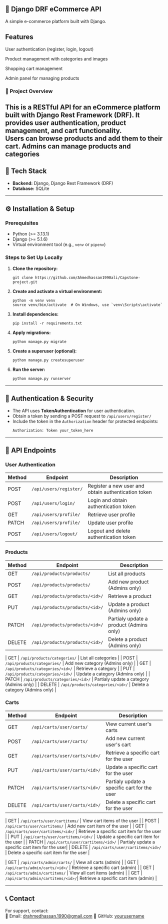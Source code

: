 ## 🛒 Django DRF eCommerce API

A simple e-commerce platform built with Django.

## Features
User authentication (register, login, logout)

Product management with categories and images

Shopping cart management

Admin panel for managing products


### 📌 Project Overview  
This is a RESTful API for an eCommerce platform built with Django Rest Framework (DRF).
 It provides user authentication, product management, and cart functionality.  
 Users can browse products and add them to their cart.
 Admins can manage products and categories
---

## 🚀 Tech Stack  
- **Backend:** Django, Django Rest Framework (DRF)  
- **Database:** SQLite  

---------------------------------------------------------------------------------

## ⚙️ Installation & Setup  

### Prerequisites  
- Python (>= 3.13.1)  
- Django (>= 5.1.6)  
- Virtual environment tool (e.g., `venv` or `pipenv`)  

### Steps to Set Up Locally  

1. **Clone the repository:**  
   ```
   git clone https://github.com/Ahmedhassan1990ali/Capstone-project.git
   ```

2. **Create and activate a virtual environment:**  
   ```
   python -m venv venv  
   source venv/bin/activate  # On Windows, use `venv\Scripts\activate`
   ```

3. **Install dependencies:**  
   ```
   pip install -r requirements.txt
   ```

4. **Apply migrations:**  
   ```
   python manage.py migrate
   ```

5. **Create a superuser (optional):**  
   ```
   python manage.py createsuperuser
   ```

6. **Run the server:**  
   ```
   python manage.py runserver
   ```

---------------------------------------------------------------------------------

## 🔐 Authentication & Security  

- The API uses **TokenAuthentication** for user authentication.  
- Obtain a token by sending a POST request to `/api/users/register/`  
- Include the token in the `Authorization` header for protected endpoints:  
  ```
  Authorization: Token your_token_here
  ```

---------------------------------------------------------------------------------

## 📌 API Endpoints  

### **User Authentication**  
| Method | Endpoint               | Description                                         |
|--------|------------------------|-----------------------------------------------------|
| POST   | `/api/users/register/` | Register a new user and obtain authentication token |
| POST   | `/api/users/login/`    | Login and obtain authentication token               |
| GET    | `/api/users/profile/`  | Retrieve user profile                               |
| PATCH  | `/api/users/profile/`  | Update user profile                                |
| POST   | `/api/users/logout/`   | Logout and delete authentication token              |

### **Products**  
| Method | Endpoint                          | Description                              |
|--------|-----------------------------------|------------------------------------------|
| GET    | `/api/products/products/`         | List all products                        |
| POST   | `/api/products/products/`         | Add new product (Admins only)            |
| GET    | `/api/products/products/<id>/`    | Retrieve a product                       |
| PUT    | `/api/products/products/<id>/`    | Update a product (Admins only)           |
| PATCH  | `/api/products/products/<id>/`    | Partialy update a product (Admins only)  |
| DELETE | `/api/products/products/<id>/`    | Delete a product (Admins only)          |

| GET    | `/api/products/categories/`       | List all categories                      |
| POST   | `/api/products/categories/`       | Add new category (Admins only)           |
| GET    | `/api/products/categories/<id>/`  | Retrieve a category                      |
| PUT    | `/api/products/categories/<id>/`  | Update a category (Admins only)          |
| PATCH  | `/api/products/categories/<id>/`  | Partialy update a category (Admins only) |
| DELETE | `/api/products/categories/<id>/`  | Delete a category (Admins only)         |

### **Carts**  
| Method | Endpoint                          | Description                                      |
|--------|-----------------------------------|--------------------------------------------------|
| GET    | `/api/carts/user/carts/`          | View current user's carts                        |
| POST   | `/api/carts/user/carts/`          | Add new current user's cart                      |
| GET    | `/api/carts/user/carts/<id>/`     | Retrieve a specific cart for the user            |
| PUT    | `/api/carts/user/carts/<id>/`     | Update a specific cart for the user              |
| PATCH  | `/api/carts/user/carts/<id>/`     | Partialy update a specific cart for the user     |
| DELETE | `/api/carts/user/carts/<id>/`     | Delete a specific cart for the user              |

| GET    | `/api/carts/user/cartitems/`      | View cart items of the user                      |
| POST   | `/api/carts/user/cartitems/`      | Add new cart item of the user                    |
| GET    | `/api/carts/user/cartitems/<id>/` | Retrieve a specific cart item for the user       |
| PUT    | `/api/carts/user/cartitems/<id>/` | Update a specific cart item for the user         |
| PATCH  | `/api/carts/user/cartitems/<id>/` | Partialy update a specific cart item for the user|
| DELETE | `/api/carts/user/cartitems/<id>/` | Delete a specific cart item for the user         |

| GET    | `/api/carts/admin/carts/`         | View all carts (admin)                           |
| GET    | `/api/carts/admin/carts/<id>/`    | Retrieve a specific cart (admin)                 |
| GET    | `/api/carts/admin/cartitems/`     | View all cart items (admin)                      |
| GET    | `/api/carts/admin/cartitems/<id>/`| Retrieve a specific cart item (admin)            |


---------------------------------------------------------------------------------

## 📞 Contact  
For support, contact:  
💎 Email: drahmedhassan.1990@gmail.com 
🐙 GitHub: [yourusername](https://github.com/Ahmedhassan1990ali)  
